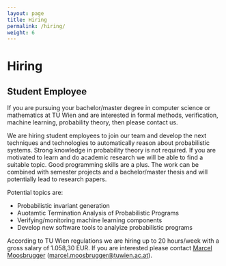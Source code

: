 ```yaml
---
layout: page
title: Hiring
permalink: /hiring/
weight: 6
---
```


# Hiring

## Student Employee

If you are pursuing your bachelor/master degree in computer science or mathematics at TU Wien and
are interested in formal methods, verification, machine learning, probability theory, then please
contact us.

We are hiring student employees to join our team and develop the next techniques and technologies to automatically
reason about probabilistic systems.
Strong knowledge in probability theory is not required.
If you are motivated to learn and do academic research we will be able to find a suitable topic.
Good programming skills are a plus.
The work can be combined with semester projects and a bachelor/master thesis and will potentially lead to research papers.

Potential topics are:
- Probabilistic invariant generation
- Auotamtic Termination Analysis of Probabilistic Programs
- Verifying/monitoring machine learning components
- Develop new software tools to analyize probabilistic programs

According to TU Wien regulations we are hiring up to 20 hours/week with a gross salary of 1.058,30 EUR.
If you are interested please contact [Marcel Moosbrugger](/people/moosbrugger) (marcel.moosbrugger@tuwien.ac.at).
